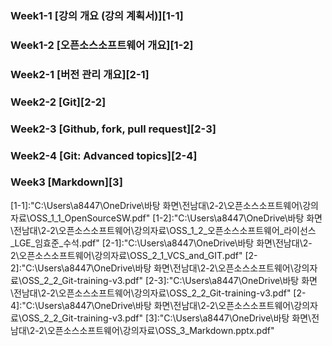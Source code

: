 ### Week1-1 [강의 개요 (강의 계획서)][1-1]  
### Week1-2 [오픈소스소프트웨어 개요][1-2]  
### Week2-1 [버전 관리 개요][2-1]  
### Week2-2 [Git][2-2]  
### Week2-3 [Github, fork, pull request][2-3]  
### Week2-4 [Git: Advanced topics][2-4]  
### Week3 [Markdown][3]

[1-1]:"C:\Users\a8447\OneDrive\바탕 화면\전남대\2-2\오픈소스소프트웨어\강의자료\OSS_1_1_OpenSourceSW.pdf"
[1-2]:"C:\Users\a8447\OneDrive\바탕 화면\전남대\2-2\오픈소스소프트웨어\강의자료\OSS_1_2_오픈소스소프트웨어_라이선스_LGE_임효준_수석.pdf"
[2-1]:"C:\Users\a8447\OneDrive\바탕 화면\전남대\2-2\오픈소스소프트웨어\강의자료\OSS_2_1_VCS_and_GIT.pdf"
[2-2]:"C:\Users\a8447\OneDrive\바탕 화면\전남대\2-2\오픈소스소프트웨어\강의자료\OSS_2_2_Git-training-v3.pdf"
[2-3]:"C:\Users\a8447\OneDrive\바탕 화면\전남대\2-2\오픈소스소프트웨어\강의자료\OSS_2_2_Git-training-v3.pdf"
[2-4]:"C:\Users\a8447\OneDrive\바탕 화면\전남대\2-2\오픈소스소프트웨어\강의자료\OSS_2_2_Git-training-v3.pdf"
[3]:"C:\Users\a8447\OneDrive\바탕 화면\전남대\2-2\오픈소스소프트웨어\강의자료\OSS_3_Markdown.pptx.pdf"
